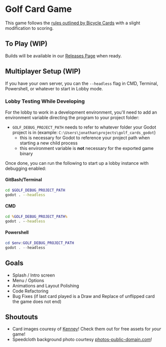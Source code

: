 # Golf Card Game

This game follows the [rules outlined by Bicycle Cards](https://bicyclecards.com/how-to-play/six-card-golf) with a slight modification to scoring.

## To Play (WIP)

Builds will be available in our [Releases Page](https://github.com/WonkyMic/golf_cards_godot/releases) when ready.

## Multiplayer Setup (WIP)

If you have your own server, you can the `--headless` flag in CMD, Terminal, Powershell, or whatever to start in Lobby mode.

### Lobby Testing While Developing

For the lobby to work in a development environment, you'll need to add an environment variable directing the program to your project folder:

- `GOLF_DEBUG_PROJECT_PATH` needs to refer to whatever folder your Godot project is in (example: `C:\Users\jonathan\projects\golf_cards_godot`)
  - this is necessary for Godot to reference your project path when starting a new child process
  - this environment variable is **not** necessary for the exported game binary

Once done, you can run the following to start up a lobby instance with debugging enabled:

#### GitBash/Terminal

```sh
cd $GOLF_DEBUG_PROJECT_PATH
godot . --headless
```

#### CMD

```bat
cd %GOLF_DEBUG_PROJECT_PATH%
godot . --headless
```

#### Powershell

```PowerShell
cd $env:GOLF_DEBUG_PROJECT_PATH
godot . --headless
```

## Goals

- Splash / Intro screen
- Menu / Options
- Animations and Layout Polishing
- Code Refactoring
- Bug Fixes (if last card played is a Draw and Replace of unflipped card the game does not end)

## Shoutouts

- Card images couresy of [Kenney](www.kenney.nl)! Check them out for free assets for *your* game!
- Speedcloth background photo courtesy [photos-public-domain.com](https://photos-public-domain.com)!
